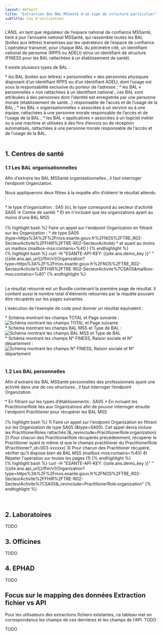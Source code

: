 ```yaml
---
layout: default
title: "Extraction des BAL MSSanté d'un type de structure particulier"
subTitle: Cas d'utilisation
---
```

 
L’ANS, en tant que régulateur de l’espace national de confiance MSSanté, tient à jour l’annuaire national MSSanté, qui rassemble toutes les BAL (boîtes aux lettres) transmises par les opérateurs de l’espace de confiance.
L’opérateur transmet, pour chaque BAL du périmètre cité, un identifiant national de personne (RPPS ou ADELI) et/ou un identifiant de structure (FINESS pour les BAL rattachées à un établissement de santé).

Il existe plusieurs types de BAL :
<div class="wysiwyg" markdown="1">
* les BAL (boîtes aux lettres) « personnelles » des personnes physiques disposant d’un identifiant RPPS ou d’un identifiant ADELI, dont l’usage est sous la responsabilité exclusive du porteur de l’adresse ;
* les BAL « personnelles » non rattachées à un identifiant national ; ces BAL sont attribuées à des personnes dont l’identité est enregistrée par une personne morale (établissement de santé…) responsable de l’accès et de l’usage de la BAL ;
* les BAL « organisationnelles » associées à un service ou à une équipe, rattachées à une personne morale responsable de l’accès et de l’usage de la BAL ;
* les BAL « applicatives » associées à un logiciel métier ou à une machine et utilisées à des fins d’envois ou de réception automatisés, rattachées à une personne morale responsable de l’accès et de l’usage de la BAL.
</div>
<br/>

## 1. Centres de santé
### 1.1 Les BAL organisationnelles
Afin d'extraire les BAL MSSanté organisationnelles , il faut interroger l’endpoint Organization.

Nous appliquerons deux filtres à la requête afin d’obtenir le résultat attendu :
<div class="wysiwyg" markdown="1">
 * le type d'organization : SA5 (ici, le type correspond  au secteur d'activité SA05 => Centre de santé) 
 * Et en n'incluant que les organizations ayant au moins d'une BAL MSS
</div>
<br/>

<div class="code-sample">
<div class="tab-content" data-name="Algorithmie">
{% highlight bash %} 
Faire un appel sur l'endpoint Organization en filtrant sur les Organization :
  * de type SA05 (type=https%3A%2F%2Fmos.esante.gouv.fr%2FNOS%2FTRE_R02-SecteurActivite%2FFHIR%2FTRE-R02-SecteurActivite)
  * et ayant au moins un mailbox (mailbox-mss:contains=%40 )
 {% endhighlight %}
</div>
<div class="tab-content" data-name="curl">
 {% highlight bash %} 
 curl -H "ESANTE-API-KEY: {{site.ans.demo_key }}" "{{site.ans.api_url}}/fhir/v1/Organization?type=https%3A%2F%2Fmos.esante.gouv.fr%2FNOS%2FTRE_R02-SecteurActivite%2FFHIR%2FTRE-R02-SecteurActivite%7CSA05&mailbox-mss:contains=%40" 
 {% endhighlight %}
 </div>
<div class="tab-content" data-name="postman">
  <img src='postman_irisdp_bal_mss_org_centre_de_sante.png' alt='' max-width=670px>
  </div>
 </div>
 <br/>

 Le résultat retourné est un Bundle contenant la première page de résultat. Il contient aussi le nombre total d'éléments retournés par la requête pouvant être récupérés sur les pages suivantes.
 
 L’exécution de l’exemple de code peut donner un résultat équivalent :
  <br/>

<div class="wysiwyg" markdown="1">
 * Schéma montrant les champs TOTAL et Page suivante : 
<img src="focus_postman_irisdp_bal_mss_org_centre_de_sante_1.png" alt="Schéma montrant les champs TOTAL et Page suivante">
</div>

<div class="wysiwyg" markdown="1">
 * Schéma montrant les champs BAL MSS et Type de BAL : 
<img src="focus_postman_irisdp_bal_mss_org_centre_de_sante_2.png" alt="Schéma montrant les champs BAL MSS et Type de BAL">
</div>

<div class="wysiwyg" markdown="1">
 * Schéma montrant les champs N° FINESS, Raison sociale et N° département : 
<img src="focus_postman_irisdp_bal_mss_org_centre_de_sante_3.png" alt="Schéma montrant les champs N° FINESS, Raison sociale et N° département" style="max-width: 670px;"/>
</div>

<br/>
 
 ### 1.2 Les BAL personnelles
Afin d'extraire les BAL MSSanté personnelles des professionnels ayant une activité dans une de ces structures , il faut interroger l’endpoint Organization.

<div class="wysiwyg" markdown="1">
 * En filtrant sur les types d’établissements : SA05
 * En incluant les PractitionerRole liés aux Organizations afin de pouvoir interroger ensuite l'endpoint Practitioner pour récupérer les BAL MSS
</div>
<br/>

<div class="code-sample">
<div class="tab-content" data-name="Algorithmie">
{% highlight bash %} 
1) Faire un appel sur l'endpoint Organization en filtrant sur les Organization de type SA05 (&type=SA05). Cet appel devra inclure les PractitionerRoles rattachés (&_revinclude=PractitionerRole:organization)
 2) Pour chacun des PractitionerRole récupérés précédemment, récupérer le Practitioner ayant le même id que le champs practitioner du PractitionerRole (Practitioner?_id=003-xxxxxx)
 3) Pour chacun des Practitioner récupéré, vérifier qu'il dispose bien de BAL MSS (mailbox-mss:contains=%40)
 4) Répeter l'opération sur toutes les pages (1)
 {% endhighlight %}
</div>
<div class="tab-content" data-name="curl">
 {% highlight bash %} 
 curl -H "ESANTE-API-KEY: {{site.ans.demo_key }}" "{{site.ans.api_url}}/fhir/v1/Organization?type=https%3A%2F%2Fmos.esante.gouv.fr%2FNOS%2FTRE_R02-SecteurActivite%2FFHIR%2FTRE-R02-SecteurActivite%7CSA05&_revinclude=PractitionerRole:organization" 
 {% endhighlight %}
 </div>
<div class="tab-content" data-name="postman">
  <img src='postman_irisdp_bal_mss_per_centre_de_sante_requete_1.png' alt='' max-width=670px>
  <img src='postman_irisdp_bal_mss_per_centre_de_sante_requete_2.png' alt='' max-width=670px>
  </div>
 </div>
 <br/>

 
## 2. Laboratoires
TODO
 <br/>
## 3. Officines
TODO
 <br/>
## 4. EPHAD
TODO
 <br/>
## Focus sur le mapping des données Extraction fichier vs API
 Pour les utilisateurs des extractions fichiers existantes, ce tableau met en correspondance les champs de ces dernières et les champs de l'API.
 TODO
 
TODO
